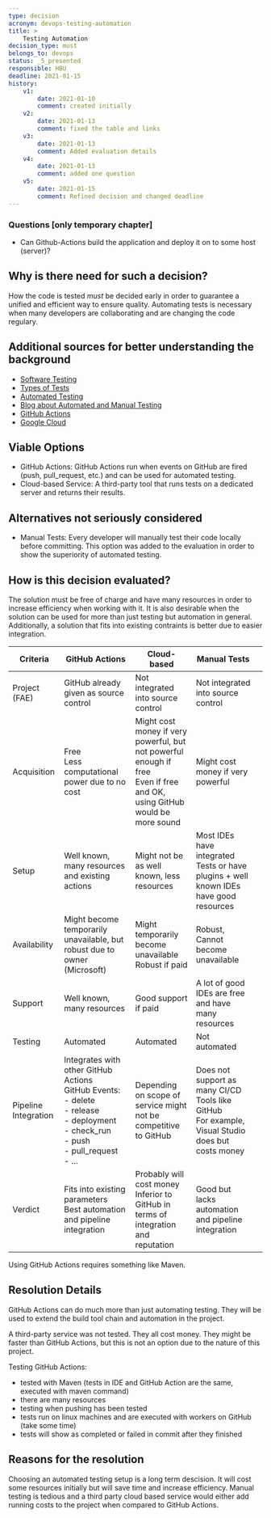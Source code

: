 ```yaml
---
type: decision
acronym: devops-testing-automation
title: >
    Testing Automation
decision_type: must
belongs_to: devops
status: _5_presented
responsible: HBU
deadline: 2021-01-15
history:
    v1:
        date: 2021-01-10
        comment: created initially
    v2:
        date: 2021-01-13
        comment: fixed the table and links
    v3:
        date: 2021-01-13
        comment: Added evaluation details
    v4:
        date: 2021-01-13
        comment: added one question
    v5:
        date: 2021-01-15
        comment: Refined decision and changed deadline
---
```


### Questions [only temporary chapter]

* Can Github-Actions build the application and deploy it on to some host (server)?

## Why is there need for such a decision?

How the code is tested *must* be decided early in order to guarantee a unified and efficient way to ensure quality. 
Automating tests is necessary when many developers are collaborating and are changing the code regulary.

## Additional sources for better understanding the background

- [Software Testing](https://en.wikipedia.org/wiki/Software_testing)
- [Types of Tests](https://www.atlassian.com/continuous-delivery/software-testing/types-of-software-testing)
- [Automated Testing](https://en.wikipedia.org/wiki/Test_automation)
- [Blog about Automated and Manual Testing](https://www.perfecto.io/blog/automated-testing-vs-manual-testing-vs-continuous-testing)
- [GitHub Actions](https://docs.github.com/en/free-pro-team@latest/actions)
- [Google Cloud](https://cloud.google.com/solutions/devops/devops-tech-test-automation)

## Viable Options

- GitHub Actions: GitHub Actions run when events on GitHub are fired (push, pull_request, etc.) and can be used for automated testing.
- Cloud-based Service: A third-party tool that runs tests on a dedicated server and returns their results.

## Alternatives not seriously considered

- Manual Tests: Every developer will manually test their code locally before committing. This option was added to the evaluation in order to show the superiority of automated testing.

## How is this decision evaluated?

The solution must be free of charge and have many resources in order to increase efficiency when working with it.
It is also desirable when the solution can be used for more than just testing but automation in general.
Additionally, a solution that fits into existing contraints is better due to easier integration.

| Criteria | GitHub Actions | Cloud-based | Manual Tests |  |
|-----|-----|-----|-----|-----|
| Project (FAE) | GitHub already given as source control | Not integrated into source control | Not integrated into source control |  |
| Acquisition | Free<br>Less computational power due to no cost | Might cost money if very powerful, but not powerful enough if free<br>Even if free and OK, using GitHub would be more sound | Might cost money if very powerful |  |
| Setup | Well known, many resources and existing actions | Might not be as well known, less resources | Most IDEs have integrated Tests or have plugins + well known IDEs have good resources |  |
| Availability | Might become temporarily unavailable, but robust due to owner (Microsoft) | Might temporarily become unavailable<br>Robust if paid | Robust, Cannot become unavailable |  |
| Support | Well known, many resources | Good support if paid | A lot of good IDEs are free and have many resources |  |
| Testing | Automated | Automated | Not automated |  |
| Pipeline Integration | Integrates with other GitHub Actions<br>GitHub Events:<br>- delete<br>- release<br>- deployment<br>- check_run<br>- push<br>- pull_request<br>- ... | Depending on scope of service might not be competitive to GitHub | Does not support as many CI/CD Tools like GitHub<br>For example, Visual Studio does but costs money |  |
| Verdict | Fits into existing parameters<br>Best automation and pipeline integration | Probably will cost money<br>Inferior to GitHub in terms of integration and reputation | Good but lacks automation and pipeline integration |  |

Using GitHub Actions requires something like Maven.

## Resolution Details

GitHub Actions can do much more than just automating testing. They will be used to extend the build tool chain
and automation in the project.

A third-party service was not tested. They all cost money. They might be faster than GitHub Actions, but this is not an option due to the nature of this project.

Testing GitHub Actions:
- tested with Maven (tests in IDE and GitHub Action are the same, executed with maven command)
- there are many resources
- testing when pushing has been tested
- tests run on linux machines and are executed with workers on GitHub (take some time)
- tests will show as completed or failed in commit after they finished

## Reasons for the resolution

Choosing an automated testing setup is a long term descision. It will cost some resources initially but will
save time and increase efficiency. Manual testing is tedious and a third party cloud based service would either
add running costs to the project when compared to GitHub Actions.
